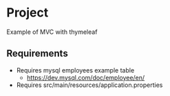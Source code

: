 # Project

Example of MVC with thymeleaf 

## Requirements

- Requires mysql employees example table
  - https://dev.mysql.com/doc/employee/en/
- Requires src/main/resources/application.properties